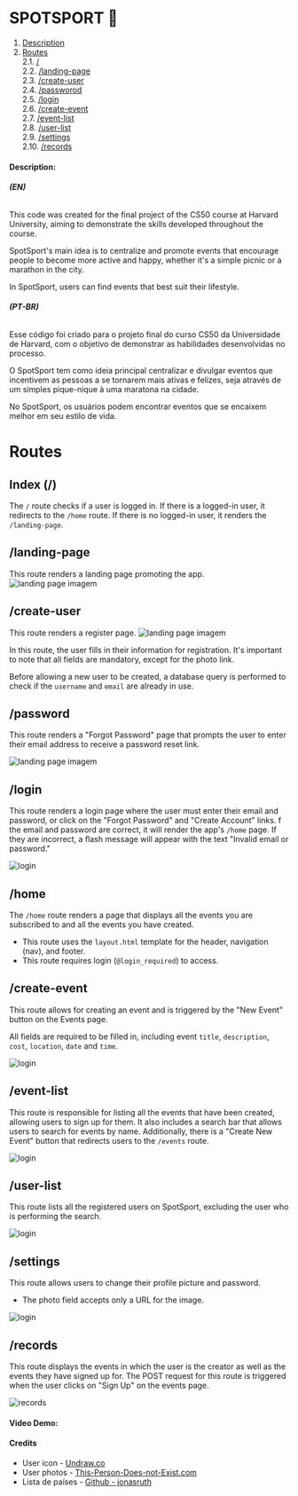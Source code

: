 # SPOTSPORT 🏅

1. [Description](#description) &nbsp;
2. [Routes](#routes) </br>
2.1. [/](#index) </br>
2.2. [/landing-page](#landing-page) </br>
2.3. [/create-user](#create-user) </br>
2.4. [/passworod](#password) </br>
2.5. [/login](#login) </br>
2.6. [/create-event](#create-event) </br>
2.7. [/event-list](#event-list) </br>
2.8. [/user-list](#user-list) </br>
2.9. [/settings](#settings) </br>
2.10. [/records](#records) </br>

#### Description:

###### **(EN)**

This code was created for the final project of the CS50 course at Harvard University, aiming to demonstrate the skills developed throughout the course.

SpotSport's main idea is to centralize and promote events that encourage people to become more active and happy, whether it's a simple picnic or a marathon in the city.

In SpotSport, users can find events that best suit their lifestyle.

###### **(PT-BR)**

Esse código foi criado para o projeto final do curso CS50 da Universidade de Harvard, com o objetivo de demonstrar as habilidades desenvolvidas no processo.

O SpotSport tem como ideia principal centralizar e divulgar eventos que incentivem as pessoas a se tornarem mais ativas e felizes, seja através de um simples pique-nique à uma maratona na cidade.

No SpotSport, os usuários podem encontrar eventos que se encaixem melhor em seu estilo de vida.

# Routes

## Index (/)

The `/` route checks if a user is logged in. If there is a logged-in user, it redirects to the `/home` route. If there is no logged-in user, it renders the `/landing-page`.

## /landing-page

This route renders a landing page promoting the app.
![landing page imagem](/assets/landing-page.gif)

## /create-user

This route renders a register page.
![landing page imagem](/assets/create-user.gif)

In this route, the user fills in their information for registration.
It's important to note that all fields are mandatory, except for the photo link.

Before allowing a new user to be created, a database query is performed to check if the ```username``` and ```email``` are already in use.

## /password

This route renders a "Forgot Password" page that prompts the user to enter their email address to receive a password reset link.

![landing page imagem](/assets/create-user.gif)

## /login

This route renders a login page where the user must enter their email and password, or click on the "Forgot Password" and "Create Account" links. f the email and password are correct, it will render the app's ```/home``` page. If they are incorrect, a flash message will appear with the text "Invalid email or password."

![login](/assets/login.gif)

## /home

The `/home` route renders a page that displays all the events you are subscribed to and all the events you have created.

- This route uses the `layout.html` template for the header, navigation (nav), and footer.
- This route requires login (`@login_required`) to access.

## /create-event

This route allows for creating an event and is triggered by the "New Event" button on the Events page.

All fields are required to be filled in, including event `title`, `description`, `cost`, `location`, `date` and `time`.

![login](/assets/create-event.gif)

## /event-list

This route is responsible for listing all the events that have been created, allowing users to sign up for them. It also includes a search bar that allows users to search for events by name. Additionally, there is a "Create New Event" button that redirects users to the `/events` route.

![login](/assets/event-list.png)

## /user-list

This route lists all the registered users on SpotSport, excluding the user who is performing the search.

![login](/assets/user-list.png)

## /settings

This route allows users to change their profile picture and password.

- The photo field accepts only a URL for the image.

![login](/assets/settings.gif)

## /records

This route displays the events in which the user is the creator as well as the events they have signed up for.
The POST request for this route is triggered when the user clicks on "Sign Up" on the events page.

![records](/assets/records.png)

#### Video Demo:  <URL HERE>


#### Credits

- User icon - [Undraw.co](https://undraw.co/)
- User photos - [This-Person-Does-not-Exist.com](https://this-person-does-not-exist.com/)
- Lista de países - [Github - jonasruth](https://gist.github.com/jonasruth/61bde1fcf0893bd35eea)